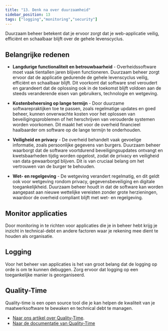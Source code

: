 ```yaml
---
title: "13. Denk na over duurzaamheid"
sidebar_position: 13
tags: ["logging","monitoring","security"]
---
```


Duurzaam beheer betekent dat je ervoor zorgt dat je web-applicatie veilig, efficiënt en schaalbaar blijft over de gehele levenscyclus.

## Belangrijke redenen

- **Langdurige functionaliteit en betrouwbaarheid** - Overheidssoftware moet vaak tientallen jaren blijven functioneren. Duurzaam beheer zorgt ervoor dat de applicatie gedurende de gehele levenscyclus veilig, efficiënt en schaalbaar blijft. Dit voorkomt dat software snel veroudert en garandeert dat de oplossing ook in de toekomst blijft voldoen aan de steeds veranderende eisen van gebruikers, technologie en wetgeving.

- **Kostenbeheersing op lange termijn** - Door duurzame softwarepraktijken toe te passen, zoals regelmatige updates en goed beheer, kunnen onverwachte kosten voor het oplossen van beveiligingsproblemen of het herschrijven van verouderde systemen worden voorkomen. Dit maakt het voor de overheid financieel haalbaarder om software op de lange termijn te onderhouden.

- **Veiligheid en privacy** - De overheid behandelt vaak gevoelige informatie, zoals persoonlijke gegevens van burgers. Duurzaam beheer waarborgt dat de software voortdurend beveiligingsupdates ontvangt en kwetsbaarheden tijdig worden opgelost, zodat de privacy en veiligheid van data gewaarborgd blijven. Dit is van cruciaal belang om het vertrouwen van de burger te behouden.

- **Wet- en regelgeving** - De wetgeving verandert regelmatig, en dit geldt ook voor wetgeving rondom privacy, gegevensbeveiliging en digitale toegankelijkheid. Duurzaam beheer houdt in dat de software kan worden aangepast aan nieuwe wettelijke vereisten zonder grote herzieningen, waardoor de overheid compliant blijft met wet- en regelgeving.

## Monitor applicaties

Door monitoring in te richten voor applicaties die je in beheer hebt krijg je inzicht in technical-debt en andere factoren waar je rekening mee dient te houden als organisatie.

## Logging

Voor het beheer van applicaties is het van groot belang dat de logging op orde is om te kunnen debuggen. Zorg ervoor dat logging op een toegankelijke manier is georganiseerd.

## Quality-Time

Quality-time is een open source tool die je kan helpen de kwaliteit van je maatwerksoftware te bewaken en technical debt te managen.

- [Naar ons artikel over Quality-Time](/kennisbank/infra/tools/quality-time).
- [Naar de documentatie van Quality-Time](https://quality-time.readthedocs.io/en/latest/)
